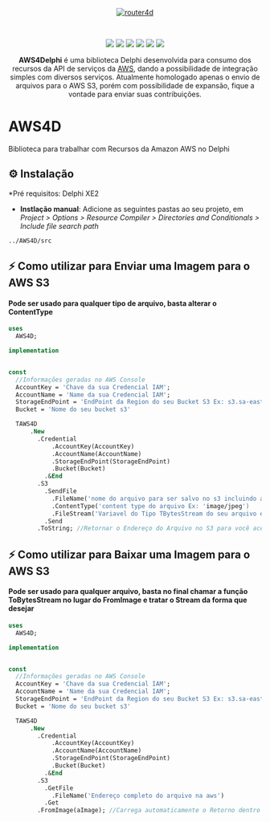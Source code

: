 <p align="center">
  <a href="https://github.com/bittencourtthulio/AWS4D/blob/main/assets/logo.fw.png">
    <img alt="router4d" src="https://github.com/bittencourtthulio/AWS4D/blob/main/assets/logo.fw.png">
  </a>  
</p>
<br>
<p align="center">
  <img src="https://img.shields.io/github/v/release/bittencourtthulio/AWS4D?style=flat-square">
  <img src="https://img.shields.io/github/stars/bittencourtthulio/AWS4D?style=flat-square">
  <img src="https://img.shields.io/github/contributors/bittencourtthulio/AWS4D?color=orange&style=flat-square">
   <img src="https://tokei.rs/b1/github/bittencourtthulio/AWS4D?color=red&category=lines">
  <img src="https://tokei.rs/b1/github/bittencourtthulio/AWS4D?color=green&category=code">
  <img src="https://tokei.rs/b1/github/bittencourtthulio/AWS4D?color=yellow&category=files">
</p>


<p align="center">
  <b>AWS4Delphi</b> é uma biblioteca Delphi desenvolvida para consumo dos recursos da API de serviços da <a href="https://aws.com/">AWS</a>, dando a possibilidade de integração simples com diversos serviços. Atualmente homologado apenas o envio de arquivos para o AWS S3, porém com possibilidade de expansão, fique a vontade para enviar suas contribuições.

# AWS4D
Biblioteca para trabalhar com Recursos da Amazon AWS no Delphi


## ⚙️ Instalação 

*Pré requisitos: Delphi XE2


* **Instlação manual**: Adicione as seguintes pastas ao seu projeto, em *Project > Options > Resource Compiler > Directories and Conditionals > Include file search path*

```
../AWS4D/src
```

## ⚡️ Como utilizar para Enviar uma Imagem para o AWS S3
#### Pode ser usado para qualquer tipo de arquivo, basta alterar o ContentType

```pascal
uses
  AWS4D;

implementation


const
  //Informações geradas no AWS Console
  AccountKey = 'Chave da sua Credencial IAM';
  AccountName = 'Name da sua Credencial IAM';
  StorageEndPoint = 'EndPoint da Region do seu Bucket S3 Ex: s3.sa-east-1.amazonaws.com';
  Bucket = 'Nome do seu bucket s3'

  TAWS4D
      .New
        .Credential
            .AccountKey(AccountKey)
            .AccountName(AccountName)
            .StorageEndPoint(StorageEndPoint)
            .Bucket(Bucket)
          .&End
        .S3
          .SendFile
            .FileName('nome do arquivo para ser salvo no s3 incluindo a extensão')
            .ContentType('content type do arquivo Ex: 'image/jpeg')
            .FileStream('Variavel do Tipo TBytesStream do seu arquivo e/ou Componente TImage')
          .Send
        .ToString; //Retornar o Endereço do Arquivo no S3 para você acessar diretamente
```


## ⚡️ Como utilizar para Baixar uma Imagem para o AWS S3
#### Pode ser usado para qualquer arquivo, basta no final chamar a função ToBytesStream no lugar do FromImage e tratar o Stream da forma que desejar

```pascal
uses
  AWS4D;

implementation


const
  //Informações geradas no AWS Console
  AccountKey = 'Chave da sua Credencial IAM';
  AccountName = 'Name da sua Credencial IAM';
  StorageEndPoint = 'EndPoint da Region do seu Bucket S3 Ex: s3.sa-east-1.amazonaws.com';
  Bucket = 'Nome do seu bucket s3'

  TAWS4D
      .New
        .Credential
            .AccountKey(AccountKey)
            .AccountName(AccountName)
            .StorageEndPoint(StorageEndPoint)
            .Bucket(Bucket)
          .&End
        .S3
          .GetFile
            .FileName('Endereço completo do arquivo na aws')
          .Get
        .FromImage(aImage); //Carrega automaticamente o Retorno dentro de um TImage
```
